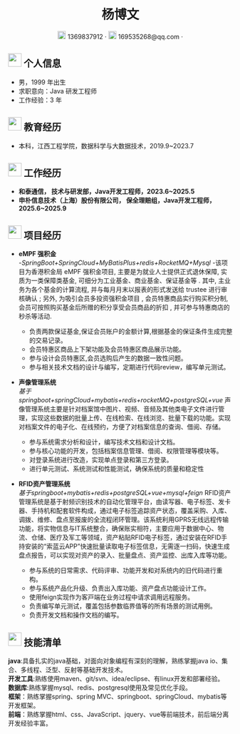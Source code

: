  <center>
     <h1>杨博文</h1>
     <div>
         <span>
             <img src="assets/phone-solid.svg" width="18px">
             1369837912
         </span>
         ·
         <span>
             <img src="assets/envelope-solid.svg" width="18px">
             169535268@qq.com
         </span>
         ·
     </div>
 </center>

 ## <img src="assets/info-circle-solid.svg" width="30px"> 个人信息 

 - 男，1999 年出生
 - 求职意向：Java 研发工程师
 - 工作经验：3 年
## <img src="assets/graduation-cap-solid.svg" width="30px"> 教育经历

- 本科，江西工程学院，数据科学与大数据技术，2019.9~2023.7

## <img src="assets/briefcase-solid.svg" width="30px"> 工作经历

- **和泰通信， 技术与研发部，Java开发工程师，2023.6~2025.5**
- **申朴信息技术（上海）股份有限公司， 保全理赔组，Java开发工程师，2025.6~2025.9**

## <img src="assets/project-diagram-solid.svg" width="30px"> 项目经历
- **eMPF 强积金**<br>
  -*SpringBoot+SpringCloud+MyBatisPlus+redis+RocketMQ+Mysql*
  -该项目为香港积金局 eMPF 强积金项目, 主要是为就业人士提供正式退休保障, 实质为一类保障类基金, 可细分为工业基金、商业基金、保证基金等 . 其中, 主业务为各个基金的计算流程, 并与每月月末以报表的形式发送给 trustee 进行审核确认 ; 另外, 为吸引会员多投资强积金项目 , 会员特惠商品实行购买积分制, 会员可按照购买基金后所赠的积分享受会员商品的折扣 , 并可参与特惠商店的秒杀等活动.<br>
  
  - 负责两款保证基金,保证会员账户的金额计算,根据基金的保证条件生成完整的交易记录。<br>
  - 会员特惠区商品上下架功能及会员特惠区商品展示功能。<br>
  - 参与设计会员特惠区,会员选购后产生的数据一致性问题。<br>
  - 参与相关技术文档的设计与编写，定期进行代码review，编写单元测试。<br>
  
- **声像管理系统**<br>
  *基于springboot+springCloud+mybatis+redis+rocketMQ+postgreSQL+vue*
声像管理系统主要是针对档案馆中图片、视频、音频及其他类电子文件进行管理，实现这些数据的批量上传、在线检索、在线浏览、批量下载的功能。实现对档案文件的电子化、在线预约，方便了对档案信息的查询、借阅、存储。

  - 参与系统需求分析和设计，编写技术文档和设计文档。<br>
  - 参与核心功能的开发，包括档案信息管理、借阅、权限管理等模块等。<br>
  - 对登录系统进行改造，实现单点登录和第三方登录。<br>
  - 进行单元测试、系统测试和性能测试，确保系统的质量和稳定性<br>
  
- **RFID资产管理系统**<br>
  *基于springboot+mybatis+redis+postgreSQL+vue+mysql+feign*
  RFID资产管理系统是基于射频识别技术的自动化管理平台，由读写器、电子标签、发卡器、手持机和配套软件构成，通过电子标签追踪资产状态，覆盖采购、入库、调拨、维修、盘点至报废的全流程闭环管理。该系统利用GPRS无线远程传输功能，将实物信息与IT系统整合，确保账实相符，主要应用于数据中心、物流、仓储、医疗及军工等领域，资产粘贴RFID电子标签，通过安装在RFID手持安装的“索蓝云APP”快速批量读取电子标签信息，无需逐一扫码，快速生成盘点报告，可以实现对资产的录入、批量盘点、资产监控、出库入库等功能。

  - 参与系统的日常需求、代码评审、功能开发和对系统内的旧代码进行重构。
  - 参与系统产品化升级、负责出入库功能、资产盘点功能设计工作。
  - 使用feign实现作为客⼾端在业务过程中请求调⽤远程服务。
  - 负责编写单元测试，覆盖包括参数临界值等的所有场景的测试⽤例。
  - 负责开发⽂档和操作文档的编写。



## <img src="assets/tools-solid.svg" width="30px"> 技能清单
**java**:具备扎实的java基础，对面向对象编程有深刻的理解，熟练掌握java io、集合、多线程、泛型、反射等基础开发技术。<br>
**开发工具**:熟练使用maven、git/svn、idea/eclipse、有linux开发和部署经验。<br>
**数据库**:熟练掌握mysql、redis、postgresql使用及常见优化手段。<br>
**框架**：熟练掌握spring、spring MVC、springboot、springCloud、mybatis等开发框架。<br>
**前端**：熟练掌握html、css、JavaScript、jquery、vue等前端技术，前后端分离开发经验丰富。<br>
